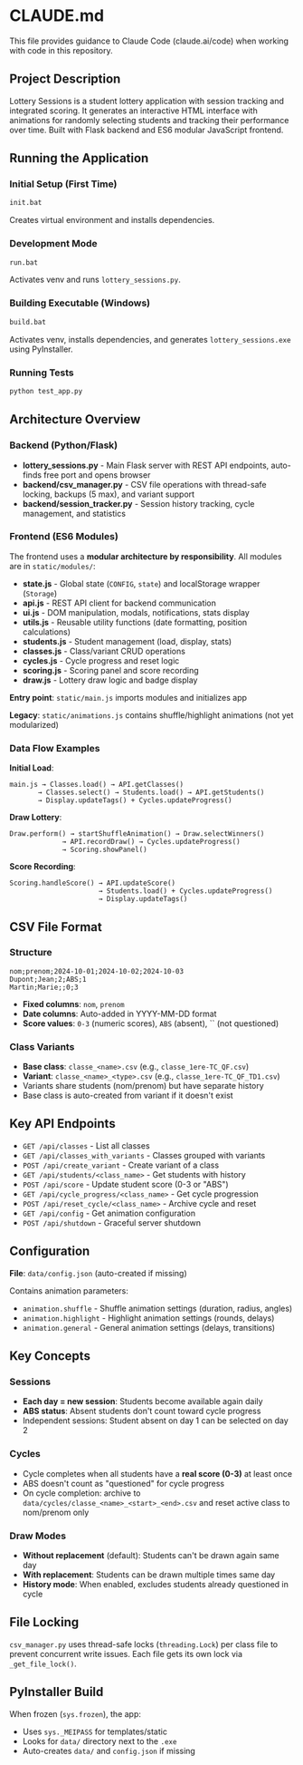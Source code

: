 # CLAUDE.md

This file provides guidance to Claude Code (claude.ai/code) when working with code in this repository.

## Project Description

Lottery Sessions is a student lottery application with session tracking and integrated scoring. It generates an interactive HTML interface with animations for randomly selecting students and tracking their performance over time. Built with Flask backend and ES6 modular JavaScript frontend.

## Running the Application

### Initial Setup (First Time)
```bash
init.bat
```
Creates virtual environment and installs dependencies.

### Development Mode
```bash
run.bat
```
Activates venv and runs `lottery_sessions.py`.

### Building Executable (Windows)
```bash
build.bat
```
Activates venv, installs dependencies, and generates `lottery_sessions.exe` using PyInstaller.

### Running Tests
```bash
python test_app.py
```

## Architecture Overview

### Backend (Python/Flask)
- **lottery_sessions.py** - Main Flask server with REST API endpoints, auto-finds free port and opens browser
- **backend/csv_manager.py** - CSV file operations with thread-safe locking, backups (5 max), and variant support
- **backend/session_tracker.py** - Session history tracking, cycle management, and statistics

### Frontend (ES6 Modules)
The frontend uses a **modular architecture by responsibility**. All modules are in `static/modules/`:

- **state.js** - Global state (`CONFIG`, `state`) and localStorage wrapper (`Storage`)
- **api.js** - REST API client for backend communication
- **ui.js** - DOM manipulation, modals, notifications, stats display
- **utils.js** - Reusable utility functions (date formatting, position calculations)
- **students.js** - Student management (load, display, stats)
- **classes.js** - Class/variant CRUD operations
- **cycles.js** - Cycle progress and reset logic
- **scoring.js** - Scoring panel and score recording
- **draw.js** - Lottery draw logic and badge display

**Entry point**: `static/main.js` imports modules and initializes app

**Legacy**: `static/animations.js` contains shuffle/highlight animations (not yet modularized)

### Data Flow Examples

**Initial Load**:
```
main.js → Classes.load() → API.getClasses()
       → Classes.select() → Students.load() → API.getStudents()
       → Display.updateTags() + Cycles.updateProgress()
```

**Draw Lottery**:
```
Draw.perform() → startShuffleAnimation() → Draw.selectWinners()
             → API.recordDraw() → Cycles.updateProgress()
             → Scoring.showPanel()
```

**Score Recording**:
```
Scoring.handleScore() → API.updateScore()
                      → Students.load() + Cycles.updateProgress()
                      → Display.updateTags()
```

## CSV File Format

### Structure
```csv
nom;prenom;2024-10-01;2024-10-02;2024-10-03
Dupont;Jean;2;ABS;1
Martin;Marie;;0;3
```

- **Fixed columns**: `nom`, `prenom`
- **Date columns**: Auto-added in YYYY-MM-DD format
- **Score values**: `0-3` (numeric scores), `ABS` (absent), `` (not questioned)

### Class Variants
- **Base class**: `classe_<name>.csv` (e.g., `classe_1ere-TC_QF.csv`)
- **Variant**: `classe_<name>_<type>.csv` (e.g., `classe_1ere-TC_QF_TD1.csv`)
- Variants share students (nom/prenom) but have separate history
- Base class is auto-created from variant if it doesn't exist

## Key API Endpoints

- `GET /api/classes` - List all classes
- `GET /api/classes_with_variants` - Classes grouped with variants
- `POST /api/create_variant` - Create variant of a class
- `GET /api/students/<class_name>` - Get students with history
- `POST /api/score` - Update student score (0-3 or "ABS")
- `GET /api/cycle_progress/<class_name>` - Get cycle progression
- `POST /api/reset_cycle/<class_name>` - Archive cycle and reset
- `GET /api/config` - Get animation configuration
- `POST /api/shutdown` - Graceful server shutdown

## Configuration

**File**: `data/config.json` (auto-created if missing)

Contains animation parameters:
- `animation.shuffle` - Shuffle animation settings (duration, radius, angles)
- `animation.highlight` - Highlight animation settings (rounds, delays)
- `animation.general` - General animation settings (delays, transitions)

## Key Concepts

### Sessions
- **Each day = new session**: Students become available again daily
- **ABS status**: Absent students don't count toward cycle progress
- Independent sessions: Student absent on day 1 can be selected on day 2

### Cycles
- Cycle completes when all students have a **real score (0-3)** at least once
- ABS doesn't count as "questioned" for cycle progress
- On cycle completion: archive to `data/cycles/classe_<name>_<start>_<end>.csv` and reset active class to nom/prenom only

### Draw Modes
- **Without replacement** (default): Students can't be drawn again same day
- **With replacement**: Students can be drawn multiple times same day
- **History mode**: When enabled, excludes students already questioned in cycle

## File Locking
`csv_manager.py` uses thread-safe locks (`threading.Lock`) per class file to prevent concurrent write issues. Each file gets its own lock via `_get_file_lock()`.

## PyInstaller Build
When frozen (`sys.frozen`), the app:
- Uses `sys._MEIPASS` for templates/static
- Looks for `data/` directory next to the `.exe`
- Auto-creates `data/` and `config.json` if missing
